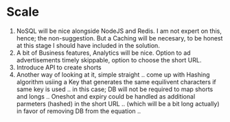 # Scale

1. NoSQL will be nice alongside NodeJS and Redis. I am not expert on this, hence; the non-suggestion. But a Caching will be necesary, to be honest at this stage I should have included in the solution.
2. A bit of Business features, Analytics will be nice. Option to ad advertisements timely skippable, option to choose the short URL.
3. Introduce API to create shorts
4. Another way of looking at it, simple straight .. come up with Hashing algorithm usiing a Key that generates the same equilivent characters if same key is used .. in this case; DB will not be required to map shorts and longs .. Oneshot and expiry could be handled as additional parmeters (hashed) in the short URL .. (which will be a bit long actually) in favor of removing DB from the equation ..
